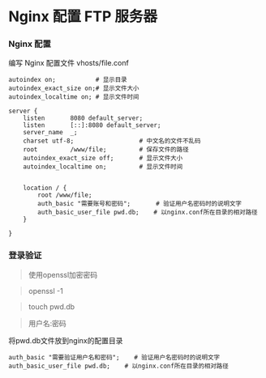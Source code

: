 # Nginx 配置 FTP 服务器


### Nginx 配置
编写 Nginx 配置文件 vhosts/file.conf


```shell
autoindex on;			# 显示目录
autoindex_exact_size on;# 显示文件大小
autoindex_localtime on;	# 显示文件时间

server {
    listen       8080 default_server;
    listen       [::]:8080 default_server;
    server_name  _;
    charset utf-8; 					# 中文名的文件不乱码
    root         /www/file; 		# 保存文件的路径
    autoindex_exact_size off;      	# 显示文件大小
    autoindex_localtime on;       	# 显示文件时间
    

    location / {
    	root /www/file;
    	auth_basic "需要账号和密码";		# 验证用户名密码时的说明文字
    	auth_basic_user_file pwd.db;	# 以nginx.conf所在目录的相对路径
    }

}
```

### 登录验证

> 使用openssl加密密码

> openssl -1

> touch pwd.db

> 用户名:密码

将pwd.db文件放到nginx的配置目录

```shell
auth_basic "需要验证用户名和密码";    # 验证用户名密码时的说明文字
auth_basic_user_file pwd.db;    # 以nginx.conf所在目录的相对路径
```